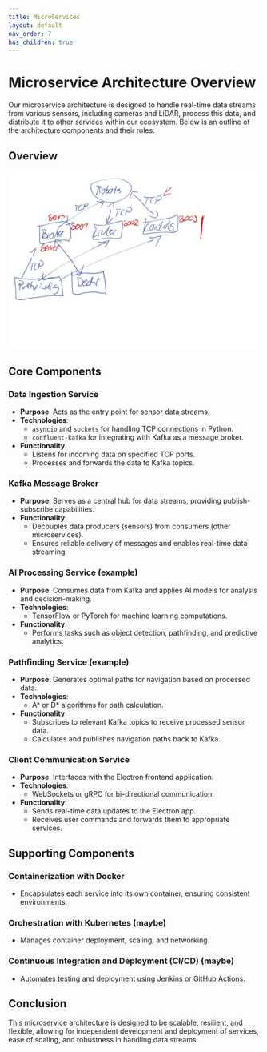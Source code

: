 ```yaml
---
title: MicroServices
layout: default
nav_order: 7
has_children: true
---
```


# Microservice Architecture Overview

Our microservice architecture is designed to handle real-time data streams from various sensors, including cameras and LiDAR, process this data, and distribute it to other services within our ecosystem. Below is an outline of the architecture components and their roles:

## Overview

![Diagram for microservices](microservices.jpg)

## Core Components

### Data Ingestion Service
- **Purpose**: Acts as the entry point for sensor data streams.
- **Technologies**:
  - `asyncio` and `sockets` for handling TCP connections in Python.
  - `confluent-kafka` for integrating with Kafka as a message broker.
- **Functionality**:
  - Listens for incoming data on specified TCP ports.
  - Processes and forwards the data to Kafka topics.

### Kafka Message Broker
- **Purpose**: Serves as a central hub for data streams, providing publish-subscribe capabilities.
- **Functionality**:
  - Decouples data producers (sensors) from consumers (other microservices).
  - Ensures reliable delivery of messages and enables real-time data streaming.

### AI Processing Service (example)
- **Purpose**: Consumes data from Kafka and applies AI models for analysis and decision-making.
- **Technologies**:
  - TensorFlow or PyTorch for machine learning computations.
- **Functionality**:
  - Performs tasks such as object detection, pathfinding, and predictive analytics.

### Pathfinding Service (example)
- **Purpose**: Generates optimal paths for navigation based on processed data.
- **Technologies**:
  - A* or D* algorithms for path calculation.
- **Functionality**:
  - Subscribes to relevant Kafka topics to receive processed sensor data.
  - Calculates and publishes navigation paths back to Kafka.

### Client Communication Service
- **Purpose**: Interfaces with the Electron frontend application.
- **Technologies**:
  - WebSockets or gRPC for bi-directional communication.
- **Functionality**:
  - Sends real-time data updates to the Electron app.
  - Receives user commands and forwards them to appropriate services.

## Supporting Components

### Containerization with Docker
- Encapsulates each service into its own container, ensuring consistent environments.

### Orchestration with Kubernetes (maybe)
- Manages container deployment, scaling, and networking.

### Continuous Integration and Deployment (CI/CD) (maybe)
- Automates testing and deployment using Jenkins or GitHub Actions.

## Conclusion

This microservice architecture is designed to be scalable, resilient, and flexible, allowing for independent development and deployment of services, ease of scaling, and robustness in handling data streams.
